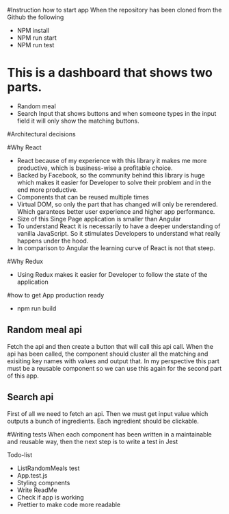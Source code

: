 #Instruction how to start app
When the repository has been cloned from the Github the following
- NPM install
- NPM run start
- NPM run test

# This is a dashboard that shows two parts.
- Random meal
- Search Input that shows buttons and when someone types in the input field it will only show the matching buttons.

#Architectural decisions

#Why React
- React because of my experience with this library it makes me more productive, which is business-wise a profitable choice.
- Backed by Facebook, so the community behind this library is huge which makes it easier for Developer to solve their problem and in the end more productive.
- Components that can be reused multiple times
- Virtual DOM, so only the part that has changed will only be rerendered. Which garantees better user experience and higher app performance. 
- Size of this Singe Page application is smaller than Angular
- To understand React it is necessarily to have a deeper understanding of vanilla JavaScript. So it stimulates Developers to understand what really happens under the hood. 
- In comparison to Angular the learning curve of React is not that steep. 

#Why Redux 
- Using Redux makes it easier for Developer to follow the state of the application

#how to get App production ready
- npm run build

## Random meal api

Fetch the api and then create a button that will call this api call.
When the api has been called, the component should cluster all the matching and exisiting key names with values and output that. In my perspective this part must be a reusable component so we can use this again for the second part of this app. 

## Search api

First of all we need to fetch an api.
Then we must get input value which outputs a bunch of ingredients.
Each ingredient should be clickable.

#Writing tests
When each component has been written in a maintainable and reusable way, then the next step is to write a test in Jest

Todo-list
* ListRandomMeals test
* App.test.js
* Styling compnents
* Write ReadMe
* Check if app is working 
* Prettier to make code more readable